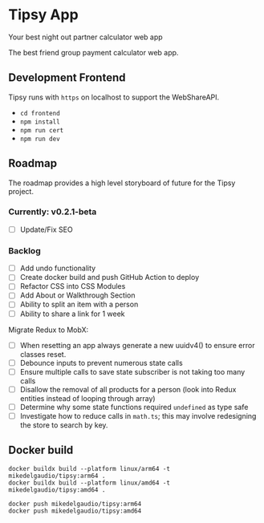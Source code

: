 # Tipsy App

Your best night out partner calculator web app

The best friend group payment calculator web app.

## Development Frontend

Tipsy runs with `https` on localhost to support the WebShareAPI.

- `cd frontend`
- `npm install`
- `npm run cert`
- `npm run dev`

## Roadmap

The roadmap provides a high level storyboard of future for the Tipsy project.

### Currently: v0.2.1-beta 

- [ ] Update/Fix SEO

### Backlog

- [ ] Add undo functionality
- [ ] Create docker build and push GitHub Action to deploy
- [ ] Refactor CSS into CSS Modules
- [ ] Add About or Walkthrough Section
- [ ] Ability to split an item with a person
- [ ] Ability to share a link for 1 week

Migrate Redux to MobX:
- [ ] When resetting an app always generate a new uuidv4() to ensure error classes reset.
- [ ] Debounce inputs to prevent numerous state calls
- [ ] Ensure multiple calls to save state subscriber is not taking too many calls
- [ ] Disallow the removal of all products for a person (look into Redux entities instead of looping through array)
- [ ] Determine why some state functions required `undefined` as type safe
- [ ] Investigate how to reduce calls in `math.ts`; this may involve redesigning the store to search by key.

## Docker build

```
docker buildx build --platform linux/arm64 -t mikedelgaudio/tipsy:arm64 .
docker buildx build --platform linux/amd64 -t mikedelgaudio/tipsy:amd64 .

docker push mikedelgaudio/tipsy:arm64
docker push mikedelgaudio/tipsy:amd64
```